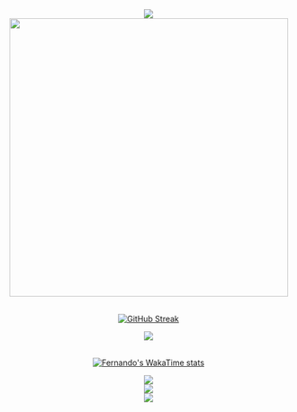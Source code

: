<div align="center">
    <a align="center" href="https://github.com/FernandoBade/">
        <img src="https://readme-typing-svg.herokuapp.com?font=Montserrat&weight=700&size=24&duration=3000&pause=500&color=006aff&center=true&random=false&width=500&height=60&lines=Product+manager+by+day+👨‍💻;Coding+enthusiast+by+night+🚀;Gamer+and+series+addict+in+between+🎮">
    </a>
</div>

<div align="center">
    <img src="https://miro.medium.com/v2/resize:fit:2000/0*eIhVp0KXrXSSHORN.gif" width=495>
</div>

<br>

<div align="center">
    
[![GitHub Streak](https://streak-stats.demolab.com?user=FernandoBade&theme=transparent&hide_border=true&date_format=j%2Fn%5B%2FY%5D&mode=weekly)](https://git.io/streak-stats)

</div>

<div align="center">
  <img  align="center" src="https://github-readme-stats-fernandobades-projects.vercel.app/api?username=fernandobade&show=prs_merged,prs_merged_percentage&theme=transparent&rank_icon=github&hide_border=true&include_all_commits=true&custom_title=General%20status&number_format=long&show_icons=true&card_width=495" />
</div>

<br>
<div align="center">

[![Fernando's WakaTime stats](https://github-readme-stats.vercel.app/api/wakatime?username=FernandoBade&layout=compact&theme=transparent&disable_animations=true&langs_count=18&hide_border=true&custom_title=Learning%20path%20so%20far&hide=assembly,binary,json,text,gdscript3,tsconfig,gitconfig,prolog,xml)](https://github.com/FernandoBade/FernandoBade)

</div>


<div align="center">
    <a align="center" href="https://github.com/FernandoBade/">
        <img src="https://readme-typing-svg.herokuapp.com?font=Montserrat&weight=700&size=24&duration=1000&pause=500000&color=006aff&center=true&random=false&width=500&height=60&lines=My+ongoing+projects+for+2025+🔥">
    </a>
</div>

<div align="center">
<a href="https://github.com/FernandoBade/laurus-api-mysql">
  <img align="center" src="https://github-readme-stats.vercel.app/api/pin/?username=fernandobade&repo=laurus-api-mysql&hide_border=true&theme=transparent&card_width=495" />
  </a>
</div>

<div align="center">
<a href="https://github.com/FernandoBade/gerador-validador-cnpj">
  <img align="center" src="https://github-readme-stats.vercel.app/api/pin/?username=fernandobade&repo=gerador-validador-cnpj&hide_border=true&theme=transparent&card_width=495" />
  </a>
</div>
  
